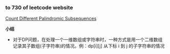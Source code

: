 ### to 730 of leetcode website

[Count Different Palindromic Subsequences](https://leetcode-cn.com/problems/count-different-palindromic-subsequences/)

**小结**
- 对于DP问题，在处理一个一维数组或字符串时，一种方式是用一个二维数组记录其子数组(子字符串)的情况。例：dp[i][j] 从下标 i 到 j 的子字符串的情况